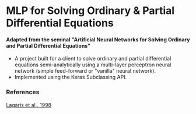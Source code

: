# MLP for Solving Ordinary & Partial Differential Equations

#### Adapted from the seminal "Artificial Neural Networks for Solving Ordinary and Partial Differential Equations" 

- A project built for a client to solve ordinary and partial differential equations semi-analytically using a multi-layer perceptron neural network (simple feed-forward or "vanilla" neural network).
- Implemented using the Keras Subclassing API.

### References
[Lagaris et al., 1998](https://www.cs.uoi.gr/~lagaris/papers/TNN-LLF.pdf)
